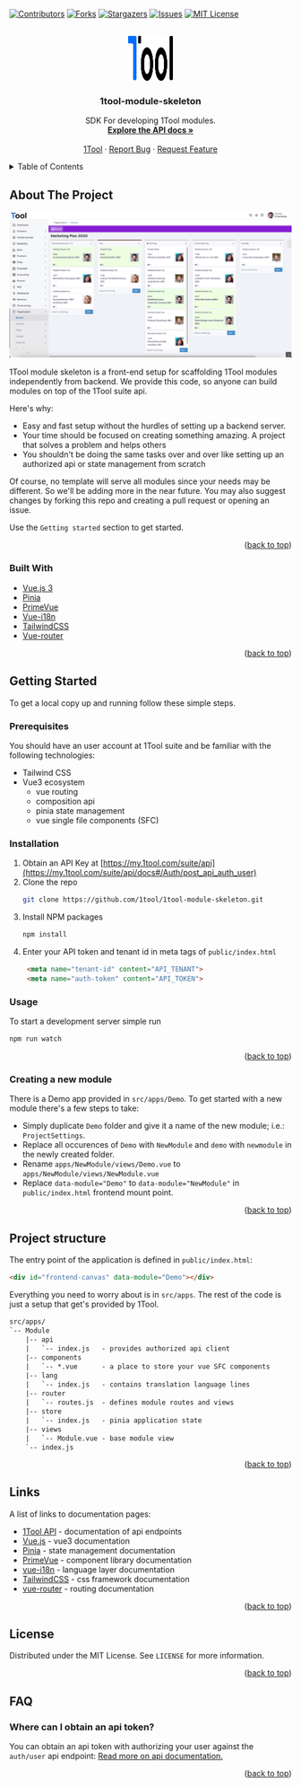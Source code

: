 <div id="top"></div>

[![Contributors][contributors-shield]][contributors-url]
[![Forks][forks-shield]][forks-url]
[![Stargazers][stars-shield]][stars-url]
[![Issues][issues-shield]][issues-url]
[![MIT License][license-shield]][license-url]


<!-- PROJECT LOGO -->
<br />
<div align="center">
  <a href="https://github.com/1tool/1tool-module-skeleton">
    <img src="images/logo.svg" alt="Logo" width="80" height="80">
  </a>

  <h3 align="center">1tool-module-skeleton</h3>

  <p align="center">
   SDK For developing 1Tool modules.
    <br />
    <a href="https://my.1tool.com/suite/api/docs"><strong>Explore the API docs »</strong></a>
    <br />
    <br />
    <a href="https://www.1tool.com/">1Tool</a>
    ·
    <a href="https://github.com/1tool/1tool-module-skeleton/issues">Report Bug</a>
    ·
    <a href="https://github.com/1tool/1tool-module-skeleton/issues">Request Feature</a>
  </p>
</div>

<!-- TABLE OF CONTENTS -->
<details>
  <summary>Table of Contents</summary>
  <ol>
    <li>
      <a href="#about-the-project">About The Project</a>
      <ul>
        <li><a href="#built-with">Built With</a></li>
      </ul>
    </li>
    <li>
      <a href="#getting-started">Getting Started</a>
      <ul>
        <li><a href="#prerequisites">Prerequisites</a></li>
        <li><a href="#installation">Installation</a></li>
        <li><a href="#usage">Usage</a></li>
        <li><a href="#creating-a-new-module">Creating a new module</a></li>
      </ul>
    </li>
    <li><a href="#project-structure">Project structure</a></li>
    <li><a href="#links">Links</a></li>
    <li><a href="#license">License</a></li>
    <li><a href="#faq">FAQ</a></li>
  </ol>
</details>



<!-- ABOUT THE PROJECT -->
## About The Project

[![1Tool][product-screenshot]](https://www.1tool.com)

1Tool module skeleton is a front-end setup for scaffolding 1Tool modules independently from backend. We provide this code, so anyone can build modules on top of the 1Tool suite api.

Here's why:
* Easy and fast setup without the hurdles of setting up a backend server.
* Your time should be focused on creating something amazing. A project that solves a problem and helps others
* You shouldn't be doing the same tasks over and over like setting up an authorized api or state management from scratch

Of course, no template will serve all modules since your needs may be different. So we'll be adding more in the near future. You may also suggest changes by forking this repo and creating a pull request or opening an issue.

Use the `Getting started` section to get started.

<p align="right">(<a href="#top">back to top</a>)</p>



### Built With

* [Vue.js 3](https://vuejs.org)
* [Pinia](https://pinia.vuejs.org)
* [PrimeVue](https://www.primefaces.org/primevue/)
* [Vue-i18n](https://vue-i18n.intlify.dev/)
* [TailwindCSS](https://tailwindcss.com/)
* [Vue-router](https://router.vuejs.org/)

<p align="right">(<a href="#top">back to top</a>)</p>



<!-- GETTING STARTED -->
## Getting Started

To get a local copy up and running follow these simple steps.

### Prerequisites

You should have an user account at 1Tool suite and be familiar with the following technologies:
- Tailwind CSS
- Vue3 ecosystem
  - vue routing
  - composition api
  - pinia state management
  - vue single file components (SFC)


### Installation

1. Obtain an API Key at [https://my.1tool.com/suite/api](https://my.1tool.com/suite/api/docs#/Auth/post_api_auth_user)
2. Clone the repo
   ```sh
   git clone https://github.com/1tool/1tool-module-skeleton.git
   ```
3. Install NPM packages
   ```sh
   npm install
   ```
4. Enter your API token and tenant id in meta tags of `public/index.html`
   ```html
    <meta name="tenant-id" content="API_TENANT">
    <meta name="auth-token" content="API_TOKEN">
   ```



### Usage
To start a development server simple run
```sh
npm run watch
```
<p align="right">(<a href="#top">back to top</a>)</p>



### Creating a new module
There is a Demo app provided in `src/apps/Demo`. To get started with a new module there's a few steps to take:

- Simply duplicate `Demo` folder and give it a name of the new module; i.e.: `ProjectSettings`.
- Replace all occurences of `Demo` with `NewModule` and `demo` with `newmodule` in the newly created folder.
- Rename `apps/NewModule/views/Demo.vue` to `apps/NewModule/views/NewModule.vue`
- Replace `data-module="Demo"` to `data-module="NewModule"` in `public/index.html` frontend mount point.
<p align="right">(<a href="#top">back to top</a>)</p>



## Project structure
The entry point of the application is defined in `public/index.html`:
```html
<div id="frontend-canvas" data-module="Demo"></div>
```

Everything you need to worry about is in `src/apps`. The rest of the code is just a setup that get's provided by 1Tool.
```
src/apps/
`-- Module
    |-- api
    |   `-- index.js   - provides authorized api client
    |-- components
    |   `-- *.vue      - a place to store your vue SFC components
    |-- lang
    |   `-- index.js   - contains translation language lines
    |-- router
    |   `-- routes.js  - defines module routes and views
    |-- store
    |   `-- index.js   - pinia application state
    |-- views
    |   `-- Module.vue - base module view
    `-- index.js
```
<p align="right">(<a href="#top">back to top</a>)</p>



## Links
A list of links to documentation pages:
- [1Tool API](https://my.1tool.com/suite/api/docs) - documentation of api endpoints
- [Vue.js](https://vuejs.org/guide/introduction.html) - vue3 documentation
- [Pinia](https://pinia.vuejs.org/introduction.html) - state management documentation
- [PrimeVue](https://www.primefaces.org/primevue/) - component library documentation
- [vue-i18n](https://vue-i18n.intlify.dev/guide/) - language layer documentation
- [TailwindCSS](https://tailwindcss.com/) - css framework documentation
- [vue-router](https://router.vuejs.org/guide/) - routing documentation
<p align="right">(<a href="#top">back to top</a>)</p>



## License
Distributed under the MIT License. See `LICENSE` for more information.
<p align="right">(<a href="#top">back to top</a>)</p>



## FAQ
### Where can I obtain an api token?
You can obtain an api token with authorizing your user against the `auth/user` api endpoint: [Read more on api documentation.](https://my.1tool.com/suite/api/docs#/Auth/post_api_auth_user)
<p align="right">(<a href="#top">back to top</a>)</p>



<!-- MARKDOWN LINKS & IMAGES -->
<!-- https://www.markdownguide.org/basic-syntax/#reference-style-links -->
[contributors-shield]: https://img.shields.io/github/contributors/1tool/1tool-module-skeleton.svg?style=for-the-badge
[contributors-url]: https://github.com/1tool/1tool-module-skeleton/graphs/contributors
[forks-shield]: https://img.shields.io/github/forks/1tool/1tool-module-skeleton.svg?style=for-the-badge
[forks-url]: https://github.com/1tool/1tool-module-skeleton/network/members
[stars-shield]: https://img.shields.io/github/stars/1tool/1tool-module-skeleton.svg?style=for-the-badge
[stars-url]: https://github.com/1tool/1tool-module-skeleton/stargazers
[issues-shield]: https://img.shields.io/github/issues/1tool/1tool-module-skeleton.svg?style=for-the-badge
[issues-url]: https://github.com/1tool/1tool-module-skeleton/issues
[license-shield]: https://img.shields.io/github/license/1tool/1tool-module-skeleton.svg?style=for-the-badge
[license-url]: https://github.com/1tool/1tool-module-skeleton/blob/master/LICENSE
[product-screenshot]: images/screenshot.jpg
